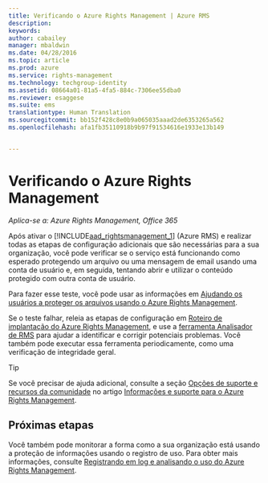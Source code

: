 ```yaml
---
title: Verificando o Azure Rights Management | Azure RMS
description: 
keywords: 
author: cabailey
manager: mbaldwin
ms.date: 04/28/2016
ms.topic: article
ms.prod: azure
ms.service: rights-management
ms.technology: techgroup-identity
ms.assetid: 08664a01-81a5-4fa5-884c-7306ee55dba0
ms.reviewer: esaggese
ms.suite: ems
translationtype: Human Translation
ms.sourcegitcommit: bb152f428c8e0b9a065035aaad2de6353265a562
ms.openlocfilehash: afa1fb35110918b9b97f91534616e1933e13b149


---
```


# Verificando o Azure Rights Management

*Aplica-se a: Azure Rights Management, Office 365*

Após ativar o [!INCLUDE[aad_rightsmanagement_1](../includes/aad_rightsmanagement_1_md.md)] (Azure RMS) e realizar todas as etapas de configuração adicionais que são necessárias para a sua organização, você pode verificar se o serviço está funcionando como esperado protegendo um arquivo ou uma mensagem de email usando uma conta de usuário e, em seguida, tentando abrir e utilizar o conteúdo protegido com outra conta de usuário.

Para fazer esse teste, você pode usar as informações em [Ajudando os usuários a proteger os arquivos usando o Azure Rights Management](help-users.md).

Se o teste falhar, releia as etapas de configuração em [Roteiro de implantação do Azure Rights Management](../plan-design/deployment-roadmap.md), e use a [ferramenta Analisador de RMS](http://www.microsoft.com/en-us/download/details.aspx?id=46437) para ajudar a identificar e corrigir potenciais problemas. Você também pode executar essa ferramenta periodicamente, como uma verificação de integridade geral.

> [!TIP]
> Se você precisar de ajuda adicional, consulte a seção [Opções de suporte e recursos da comunidade](../get-started/information-support.md#support-options-and-community-resources) no artigo [Informações e suporte para o Azure Rights Management](../get-started/information-support.md).

## Próximas etapas

Você também pode monitorar a forma como a sua organização está usando a proteção de informações usando o registro de uso. Para obter mais informações, consulte [Registrando em log e analisando o uso do Azure Rights Management](log-analyze-usage.md).






<!--HONumber=Jun16_HO4-->


